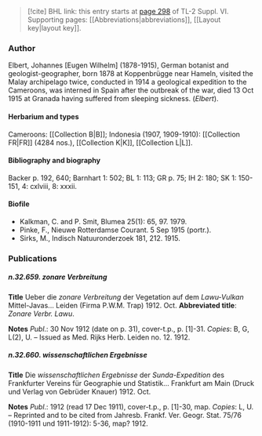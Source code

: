 > [!cite] BHL link: this entry starts at [page 298](https://www.biodiversitylibrary.org/item/103835#page/308/mode/1up) of TL-2 Suppl. VI.
> Supporting pages: [[Abbreviations|abbreviations]], [[Layout key|layout key]].

### Author

Elbert, Johannes \[Eugen Wilhelm\] (1878-1915), German botanist and geologist-geographer, born 1878 at Koppenbrügge near Hameln, visited the Malay archipelago twice, conducted in 1914 a geological expedition to the Cameroons, was interned in Spain after the outbreak of the war, died 13 Oct 1915 at Granada having suffered from sleeping sickness. (*Elbert*).

#### Herbarium and types

Cameroons: [[Collection B|B]]; Indonesia (1907, 1909-1910): [[Collection FR|FR]] (4284 nos.), [[Collection K|K]], [[Collection L|L]].

#### Bibliography and biography

Backer p. 192, 640; Barnhart 1: 502; BL 1: 113; GR p. 75; IH 2: 180; SK 1: 150-151, 4: cxlviii, 8: xxxii.

#### Biofile

- Kalkman, C. and P. Smit, Blumea 25(1): 65, 97. 1979.
- Pinke, F., Nieuwe Rotterdamse Courant. 5 Sep 1915 (portr.).
- Sirks, M., Indisch Natuuronderzoek 181, 212. 1915.

### Publications

##### n.32.659. zonare Verbreitung

**Title**
Ueber die *zonare Verbreitung* der Vegetation auf dem *Lawu-Vulkan* Mittel-Javas... Leiden (Firma P.W.M. Trap) 1912. Oct.
**Abbreviated title**: *Zonare Verbr. Lawu*.

**Notes**
*Publ*.: 30 Nov 1912 (date on p. 31), cover-t.p., p. \[1\]-31. *Copies*: B, G, L(2), U. – Issued as Med. Rijks Herb. Leiden no. 12. 1912.

##### n.32.660. wissenschaftlichen Ergebnisse

**Title**
Die *wissenschaftlichen Ergebnisse* der *Sunda-Expedition* des Frankfurter Vereins für Geographie und Statistik... Frankfurt am Main (Druck und Verlag von Gebrüder Knauer) 1912. Oct.

**Notes**
*Publ*.: 1912 (read 17 Dec 1911), cover-t.p., p. \[1\]-30, map. *Copies*: L, U. – Reprinted and to be cited from Jahresb. Frankf. Ver. Geogr. Stat. 75/76 (1910-1911 und 1911-1912): 5-36, map? 1912.

